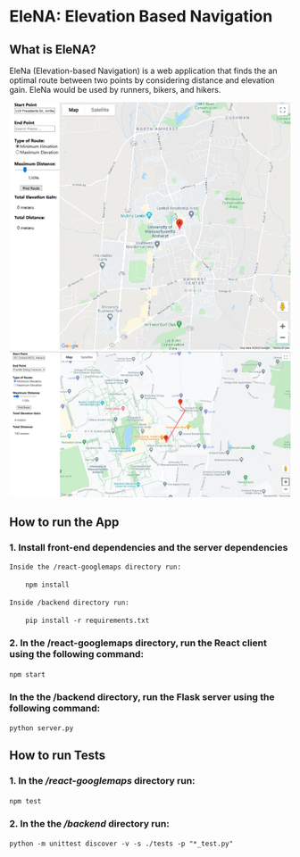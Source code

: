 # EleNA: Elevation Based Navigation

## What is EleNA?
EleNa (Elevation-based Navigation) is a web application that finds the an optimal route between two points by considering distance and elevation gain. EleNa would be used by runners, bikers, and hikers.

<img src="static_images/img1.PNG" alt="UI 1" width="1000"/>
<img src="static_images/img2.PNG" alt="UI 2" width="1000"/>

## How to run the App

### 1. Install front-end dependencies and the server dependencies

    Inside the /react-googlemaps directory run:
    
        npm install

    Inside /backend directory run:
        
        pip install -r requirements.txt

### 2. In the **/react-googlemaps** directory, run the React client using the following command:

`npm start`

### In the the **/backend** directory, run the Flask server using the following command:

`python server.py`

## How to run Tests

### 1. In the */react-googlemaps* directory run:

`npm test` 

### 2. In the the */backend* directory run:

`python -m unittest discover -v -s ./tests -p "*_test.py"` 